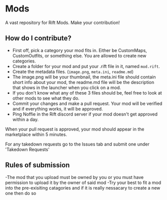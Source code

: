 # Mods
A vast repository for Rift Mods. Make your contribution!

## How do I contribute?
- First off, pick a category your mod fits in. Either be CustomMaps, CustomOutfits, or something else. You are allowed to create new categories.
- Create a folder for your mod and put your .rift file in it, named `mod.rift`.
- Create the metadata files. (`image.png`, `meta.ini`, `readme.md`)
- The image.png will be your thumbnail, the meta.ini file should contain short info about your mod, the readme.md file will be the description that shows in the launcher when you click on a mod.
- If you don't know what any of these 3 files should be, feel free to look at other mods to see what they do.
- Commit your changes and make a pull request. Your mod will be verified and if everything works, it will be approved.
- Ping Noffie in the Rift discord server if your mod doesn't get approved within a day.

When your pull request is approved, your mod should appear in the marketplace within 5 minutes.

For any takedown requests go to the Issues tab and submit one under 'Takedown Requests'

## Rules of submission
-The mod that you upload must be owned by you or you must have permission to upload it by the owner of said mod
-Try your best to fit a mod into the pre-exisiting catagories and if it is really nessacary to create a new one then do so
